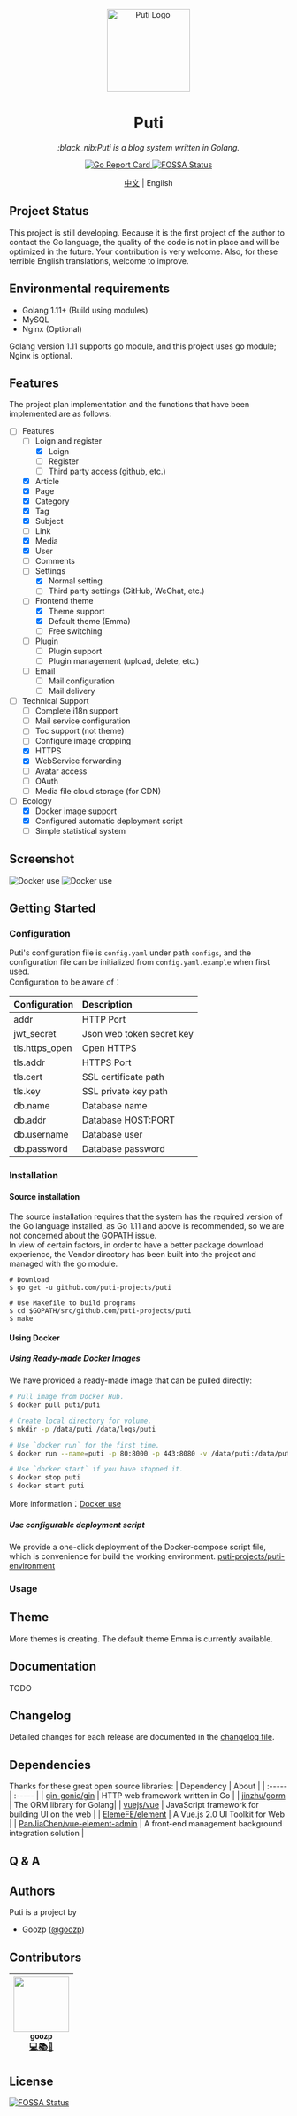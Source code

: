 <p align="center">
    <img src="assets/logo.png" alt="Puti Logo" width="150" height="150">
</p>
<h1 align="center">Puti</h1>
<p align="center">
    <em>:black_nib:Puti is a blog system written in Golang.</em>
</p>
<p align="center">
    <a href="https://goreportcard.com/report/github.com/puti-projects/puti">
        <img src="https://goreportcard.com/badge/github.com/puti-projects/puti" alt="Go Report Card">
    </a>
    <a href="https://app.fossa.io/projects/git%2Bgithub.com%2Fputi-projects%2Fputi?ref=badge_shield">
        <img src="https://app.fossa.io/api/projects/git%2Bgithub.com%2Fputi-projects%2Fputi.svg?type=shield" alt="FOSSA Status">
    </a>
</p>
<p align="center">
<a href="https://github.com/puti-projects/puti/blob/master/README.md">中文</a>
 | Engilsh
</p>


## Project Status
This project is still developing. Because it is the first project of the author to contact the Go language, the quality of the code is not in place and will be optimized in the future. Your contribution is very welcome. Also, for these terrible English translations, welcome to improve.

## Environmental requirements
 - Golang 1.11+ (Build using modules)
 - MySQL 
 - Nginx (Optional)
  
Golang version 1.11 supports go module, and this project uses go module; Nginx is optional.

## Features
The project plan implementation and the functions that have been implemented are as follows:
* [ ] Features
  * [ ] Loign and register
    * [x] Loign
    * [ ] Register
    * [ ] Third party access (github, etc.)
  * [x] Article
  * [x] Page
  * [x] Category
  * [x] Tag
  * [x] Subject
  * [ ] Link
  * [x] Media
  * [x] User
  * [ ] Comments
  * [ ] Settings
    * [x] Normal setting
    * [ ] Third party settings (GitHub, WeChat, etc.)
  * [ ] Frontend theme
    * [X] Theme support
    * [X] Default theme (Emma)
    * [ ] Free switching 
  * [ ] Plugin
    * [ ] Plugin support
    * [ ] Plugin management (upload, delete, etc.)
  * [ ] Email
    * [ ] Mail configuration
    * [ ] Mail delivery
* [ ] Technical Support 
  * [ ] Complete i18n support
  * [ ] Mail service configuration
  * [ ] Toc support (not theme)
  * [ ] Configure image cropping
  * [X] HTTPS
  * [x] WebService forwarding
  * [ ] Avatar access
  * [ ] OAuth 
  * [ ] Media file cloud storage (for CDN)
* [ ] Ecology
  * [x] Docker image support
  * [x] Configured automatic deployment script  
  * [ ] Simple statistical system

## Screenshot
![Docker use](./docs/images/screenshot_one_.png)
![Docker use](./docs/images/screenshot_two.png)

## Getting Started

### Configuration
Puti's configuration file is `config.yaml` under path `configs`, and the configuration file can be initialized from `config.yaml.example` when first used.   
Configuration to be aware of：   

| Configuration | Description |
| :----- | :----- | 
| addr | HTTP Port |
| jwt_secret |  Json web token secret key |
| tls.https_open |  Open HTTPS  |
| tls.addr |  HTTPS Port  |
| tls.cert | SSL certificate path   |
| tls.key |  SSL private key path  |
| db.name |  Database name  |
| db.addr |  Database HOST:PORT  |
| db.username |  Database user  |
| db.password |  Database password |


### Installation
#### Source installation
The source installation requires that the system has the required version of the Go language installed, as Go 1.11 and above is recommended, so we are not concerned about the GOPATH issue.    
In view of certain factors, in order to have a better package download experience, the Vendor directory has been built into the project and managed with the go module.
```
# Download
$ go get -u github.com/puti-projects/puti

# Use Makefile to build programs
$ cd $GOPATH/src/github.com/puti-projects/puti
$ make
```

#### Using Docker
##### Using Ready-made Docker Images
We have provided a ready-made image that can be pulled directly:
```sh
# Pull image from Docker Hub.
$ docker pull puti/puti

# Create local directory for volume.
$ mkdir -p /data/puti /data/logs/puti

# Use `docker run` for the first time.
$ docker run --name=puti -p 80:8000 -p 443:8080 -v /data/puti:/data/puti -v /data/logs/puti:/data/logs/puti puti/puti

# Use `docker start` if you have stopped it.
$ docker stop puti
$ docker start puti
```
More information：[Docker use](./script/docker.README.md)

##### Use configurable deployment script
We provide a one-click deployment of the Docker-compose script file, which is convenience for build the working environment. [puti-projects/puti-environment](https://github.com/puti-projects/puti-environment)

### Usage

## Theme
More themes is creating. The default theme Emma is currently available.

## Documentation
TODO

## Changelog
Detailed changes for each release are documented in the [changelog file]((https://github.com/axetroy/vscode-gpm/blob/master/CHANGELOG.md)).

## Dependencies
Thanks for these great open source libraries:
| Dependency | About |
| :----- | :----- | 
| [gin-gonic/gin](https://github.com/gin-gonic/gin) |  HTTP web framework written in Go |
| [jinzhu/gorm](https://github.com/jinzhu/gorm) | The ORM library for Golang|
| [vuejs/vue](https://github.com/vuejs/vue) | JavaScript framework for building UI on the web |
| [ElemeFE/element](https://github.com/ElemeFE/element) | A Vue.js 2.0 UI Toolkit for Web  |
| [PanJiaChen/vue-element-admin](https://github.com/PanJiaChen/vue-element-admin) | A front-end management background integration solution |

## Q & A


## Authors
Puti is a project by 
- Goozp ([@goozp](https://www.goozp.com))

## Contributors
<!-- ALL-CONTRIBUTORS-LIST:START - Do not remove or modify this section -->
| [<img src="https://avatars3.githubusercontent.com/u/17734933?s=460&v=4" width="100px;"/><br /><sub>goozp</sub>](https://www.goozp.com)<br />[💻](https://github.com/puti-projects/puti/commits?author=goozp "Code commitor")[📚](https://github.com/dawnlabs/carbon/commits?author=briandennis "Documentation")[🎨](#design "Design") | 
| :---: |

<!-- ALL-CONTRIBUTORS-LIST:END -->

## License
[![FOSSA Status](https://app.fossa.io/api/projects/git%2Bgithub.com%2Fputi-projects%2Fputi.svg?type=large)](https://app.fossa.io/projects/git%2Bgithub.com%2Fputi-projects%2Fputi?ref=badge_large)